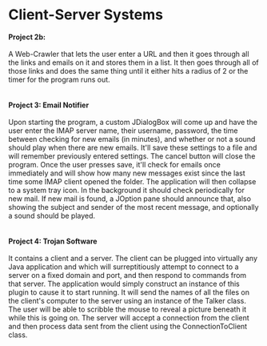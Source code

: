 # Client-Server Systems
<b>Project 2b:</b><br>
<br>
  A Web-Crawler that lets the user enter a URL and then it goes through all the links and emails on it and stores them in a list. It then goes through all of those links and does   the same thing until it either hits a radius of 2 or the timer for the program runs out.
<br>
<br>
<br>
<b>Project 3: Email Notifier</b><br>
<br>
   Upon starting the program, a custom JDialogBox will come up and have the user enter the IMAP server name,
   their username, password, the time between checking for new emails (in minutes), and whether or not a sound 
   should play when there are new emails. It'll save these settings to a file and will remember previously entered
   settings. The cancel button will close the program. Once the user presses save, it'll check for emails once immediately
   and will show how many new messages exist since the last time some IMAP client opened the folder. The application will 
   then collapse to a system tray icon. In the background it should check periodically for new mail. If new mail is found, 
   a JOption pane should announce that, also showing the subject and sender of the most recent message, and optionally a sound 
   should be played.
<br>
<br>
<br>
<b>Project 4: Trojan Software</b><br>
<br>
 It contains a client and a server. The client can be plugged into virtually any Java application and which will surreptitiously attempt
 to connect to a server on a fixed domain and port, and then respond to commands from that server. The application would simply construct
 an instance of this plugin to cause it to start running. It will send the names of all the files on the client's computer to the server
 using an instance of the Talker class. The user will be able to scribble the mouse to reveal a picture beneath it while this is going on.
 The server will accept a connection from the client and then process data sent from the client using the ConnectionToClient class.

